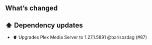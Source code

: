 ## What’s changed

## ⬆️ Dependency updates

- ⬆️ Upgrades Plex Media Server to 1.27.1.5891 @barisozdag (#87)
